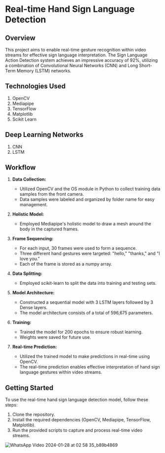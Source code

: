 # Real-time Hand Sign Language Detection

## Overview

This project aims to enable real-time gesture recognition within video streams for effective sign language interpretation. The Sign Language Action Detection system achieves an impressive accuracy of 92%, utilizing a combination of Convolutional Neural Networks (CNN) and Long Short-Term Memory (LSTM) networks.

## Technologies Used

1. OpenCV
2. Mediapipe
3. TensorFlow
4. Matplotlib
5. Scikit Learn

## Deep Learning Networks

1. CNN
2. LSTM

## Workflow

1. **Data Collection:**
   - Utilized OpenCV and the OS module in Python to collect training data samples from the front camera.
   - Data samples were labeled and organized by folder name for easy management.

2. **Holistic Model:**
   - Employed Mediapipe's holistic model to draw a mesh around the body in the captured frames.

3. **Frame Sequencing:**
   - For each input, 30 frames were used to form a sequence.
   - Three different hand gestures were targeted: "hello," "thanks," and "I love you."
   - Each of the frame is stored as a numpy array.

4. **Data Splitting:**
   - Employed scikit-learn to split the data into training and testing sets.

5. **Model Architecture:**
   - Constructed a sequential model with 3 LSTM layers followed by 3 Dense layers.
   - The model architecture consists of a total of 596,675 parameters.

6. **Training:**
   - Trained the model for 200 epochs to ensure robust learning.
   - Weights were saved for future use.

7. **Real-time Prediction:**
   - Utilized the trained model to make predictions in real-time using OpenCV.
   - The real-time prediction enables effective interpretation of hand sign language gestures within video streams.

## Getting Started

To use the real-time hand sign language detection model, follow these steps:

1. Clone the repository.
2. Install the required dependencies (OpenCV, Mediapipe, TensorFlow, Matplotlib).
3. Run the provided scripts to capture and process real-time video streams.

![WhatsApp Video 2024-01-28 at 02 58 35_b89b4869](https://github.com/Taha0229/realtime-sign-lang-detection/assets/113607983/9ee61584-5e15-4c64-abe1-cece1e55e1af)
